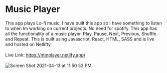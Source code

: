 # Music Player

This app plays Lo-fi music. I have built this app so I have something to listen to when Im working on current projects. No need for spotify. 
This app has all the functionality of a music player. Play, Pause, Next, Previous, Shuffle and Repeat.
This is built using Javascript, React, HTML, SASS and is live and hosted on Netlifty
<br>
<br>
Live Link: https://ntmplayer.netlify.app/
<br>
<br>
![Screen Shot 2021-04-13 at 11 50 53 PM](https://user-images.githubusercontent.com/59195400/114666600-4c699900-9cb3-11eb-9dd8-d3de238b56a2.png)
